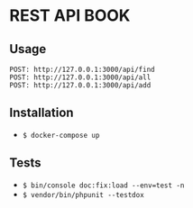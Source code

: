 # REST API BOOK

**Usage**
---

```
POST: http://127.0.0.1:3000/api/find
POST: http://127.0.0.1:3000/api/all
POST: http://127.0.0.1:3000/api/add
```

**Installation**
---

+ `$ docker-compose up`


Tests
---
+ `$ bin/console doc:fix:load --env=test -n`
+ `$ vendor/bin/phpunit --testdox`
